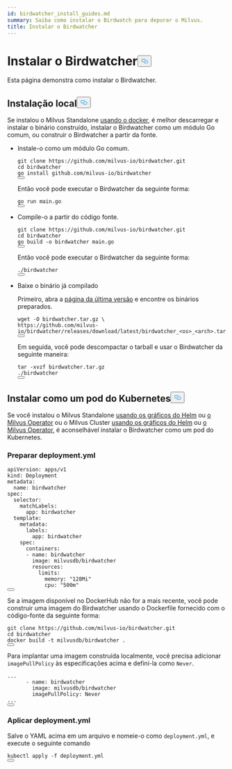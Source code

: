 ```yaml
---
id: birdwatcher_install_guides.md
summary: Saiba como instalar o Birdwatch para depurar o Milvus.
title: Instalar o Birdwatcher
---
```


<h1 id="Install-Birdwatcher" class="common-anchor-header">Instalar o Birdwatcher<button data-href="#Install-Birdwatcher" class="anchor-icon" translate="no">
      <svg translate="no"
        aria-hidden="true"
        focusable="false"
        height="20"
        version="1.1"
        viewBox="0 0 16 16"
        width="16"
      >
        <path
          fill="#0092E4"
          fill-rule="evenodd"
          d="M4 9h1v1H4c-1.5 0-3-1.69-3-3.5S2.55 3 4 3h4c1.45 0 3 1.69 3 3.5 0 1.41-.91 2.72-2 3.25V8.59c.58-.45 1-1.27 1-2.09C10 5.22 8.98 4 8 4H4c-.98 0-2 1.22-2 2.5S3 9 4 9zm9-3h-1v1h1c1 0 2 1.22 2 2.5S13.98 12 13 12H9c-.98 0-2-1.22-2-2.5 0-.83.42-1.64 1-2.09V6.25c-1.09.53-2 1.84-2 3.25C6 11.31 7.55 13 9 13h4c1.45 0 3-1.69 3-3.5S14.5 6 13 6z"
        ></path>
      </svg>
    </button></h1><p>Esta página demonstra como instalar o Birdwatcher.</p>
<h2 id="Local-install" class="common-anchor-header">Instalação local<button data-href="#Local-install" class="anchor-icon" translate="no">
      <svg translate="no"
        aria-hidden="true"
        focusable="false"
        height="20"
        version="1.1"
        viewBox="0 0 16 16"
        width="16"
      >
        <path
          fill="#0092E4"
          fill-rule="evenodd"
          d="M4 9h1v1H4c-1.5 0-3-1.69-3-3.5S2.55 3 4 3h4c1.45 0 3 1.69 3 3.5 0 1.41-.91 2.72-2 3.25V8.59c.58-.45 1-1.27 1-2.09C10 5.22 8.98 4 8 4H4c-.98 0-2 1.22-2 2.5S3 9 4 9zm9-3h-1v1h1c1 0 2 1.22 2 2.5S13.98 12 13 12H9c-.98 0-2-1.22-2-2.5 0-.83.42-1.64 1-2.09V6.25c-1.09.53-2 1.84-2 3.25C6 11.31 7.55 13 9 13h4c1.45 0 3-1.69 3-3.5S14.5 6 13 6z"
        ></path>
      </svg>
    </button></h2><p>Se instalou o Milvus Standalone <a href="/docs/pt/v2.5.x/install_standalone-docker.md">usando o docker</a>, é melhor descarregar e instalar o binário construído, instalar o Birdwatcher como um módulo Go comum, ou construir o Birdwatcher a partir da fonte.</p>
<ul>
<li><p>Instale-o como um módulo Go comum.</p>
<pre><code translate="no" class="language-shell">git <span class="hljs-built_in">clone</span> https://github.com/milvus-io/birdwatcher.git
<span class="hljs-built_in">cd</span> birdwatcher
go install github.com/milvus-io/birdwatcher
<button class="copy-code-btn"></button></code></pre>
<p>Então você pode executar o Birdwatcher da seguinte forma:</p>
<pre><code translate="no" class="language-shell"><span class="hljs-keyword">go</span> run main.<span class="hljs-keyword">go</span>
<button class="copy-code-btn"></button></code></pre></li>
<li><p>Compile-o a partir do código fonte.</p>
<pre><code translate="no" class="language-shell">git <span class="hljs-built_in">clone</span> https://github.com/milvus-io/birdwatcher.git
<span class="hljs-built_in">cd</span> birdwatcher
go build -o birdwatcher main.go
<button class="copy-code-btn"></button></code></pre>
<p>Então você pode executar o Birdwatcher da seguinte forma:</p>
<pre><code translate="no" class="language-shell">./birdwatcher
<button class="copy-code-btn"></button></code></pre></li>
<li><p>Baixe o binário já compilado</p>
<p>Primeiro, abra a <a href="https://github.com/milvus-io/birdwatcher/releases/latest">página da última versão</a> e encontre os binários preparados.</p>
<pre><code translate="no" class="language-shell">wget -O birdwatcher.tar.gz \
https://github.com/milvus-io/birdwatcher/releases/download/latest/birdwatcher_&lt;os&gt;_&lt;<span class="hljs-built_in">arch</span>&gt;.tar.gz
<button class="copy-code-btn"></button></code></pre>
<p>Em seguida, você pode descompactar o tarball e usar o Birdwatcher da seguinte maneira:</p>
<pre><code translate="no" class="language-shell">tar -xvzf birdwatcher.tar.gz
./birdwatcher
<button class="copy-code-btn"></button></code></pre></li>
</ul>
<h2 id="Install-as-a-Kubernetes-pod" class="common-anchor-header">Instalar como um pod do Kubernetes<button data-href="#Install-as-a-Kubernetes-pod" class="anchor-icon" translate="no">
      <svg translate="no"
        aria-hidden="true"
        focusable="false"
        height="20"
        version="1.1"
        viewBox="0 0 16 16"
        width="16"
      >
        <path
          fill="#0092E4"
          fill-rule="evenodd"
          d="M4 9h1v1H4c-1.5 0-3-1.69-3-3.5S2.55 3 4 3h4c1.45 0 3 1.69 3 3.5 0 1.41-.91 2.72-2 3.25V8.59c.58-.45 1-1.27 1-2.09C10 5.22 8.98 4 8 4H4c-.98 0-2 1.22-2 2.5S3 9 4 9zm9-3h-1v1h1c1 0 2 1.22 2 2.5S13.98 12 13 12H9c-.98 0-2-1.22-2-2.5 0-.83.42-1.64 1-2.09V6.25c-1.09.53-2 1.84-2 3.25C6 11.31 7.55 13 9 13h4c1.45 0 3-1.69 3-3.5S14.5 6 13 6z"
        ></path>
      </svg>
    </button></h2><p>Se você instalou o Milvus Standalone <a href="/docs/pt/v2.5.x/install_standalone-helm.md">usando os gráficos do Helm</a> ou <a href="/docs/pt/v2.5.x/install_standalone-operator.md">o Milvus Operator</a> ou o Milvus Cluster <a href="/docs/pt/v2.5.x/install_cluster-helm.md">usando os gráficos do Helm</a> ou <a href="/docs/pt/v2.5.x/install_cluster-milvusoperator.md">o Milvus Operator</a>, é aconselhável instalar o Birdwatcher como um pod do Kubernetes.</p>
<h3 id="Prepare-deploymentyml" class="common-anchor-header">Preparar deployment.yml</h3><pre><code translate="no" class="language-yml">apiVersion: apps/v1
kind: Deployment
metadata:
  name: birdwatcher
spec:
  selector:
    matchLabels:
      app: birdwatcher
  template:
    metadata:
      labels:
        app: birdwatcher
    spec:
      containers:
      - name: birdwatcher
        image: milvusdb/birdwatcher
        resources:
          limits:
            memory: <span class="hljs-string">&quot;128Mi&quot;</span>
            cpu: <span class="hljs-string">&quot;500m&quot;</span>
<button class="copy-code-btn"></button></code></pre>
<div class="alert note">
<p>Se a imagem disponível no DockerHub não for a mais recente, você pode construir uma imagem do Birdwatcher usando o Dockerfile fornecido com o código-fonte da seguinte forma:</p>
<pre><code translate="no" class="language-shell">git <span class="hljs-built_in">clone</span> https://github.com/milvus-io/birdwatcher.git
<span class="hljs-built_in">cd</span> birdwatcher
docker build -t milvusdb/birdwatcher .
<button class="copy-code-btn"></button></code></pre>
<p>Para implantar uma imagem construída localmente, você precisa adicionar <code translate="no">imagePullPolicy</code> às especificações acima e defini-la como <code translate="no">Never</code>.</p>
<pre><code translate="no" class="language-yaml">...
      - name: birdwatcher
        image: milvusdb/birdwatcher
        imagePullPolicy: Never
...
<button class="copy-code-btn"></button></code></pre>
</div>
<h3 id="Apply-deploymentyml" class="common-anchor-header">Aplicar deployment.yml</h3><p>Salve o YAML acima em um arquivo e nomeie-o como <code translate="no">deployment.yml</code>, e execute o seguinte comando</p>
<pre><code translate="no" class="language-shell">kubectl apply -f deployment.yml
<button class="copy-code-btn"></button></code></pre>
